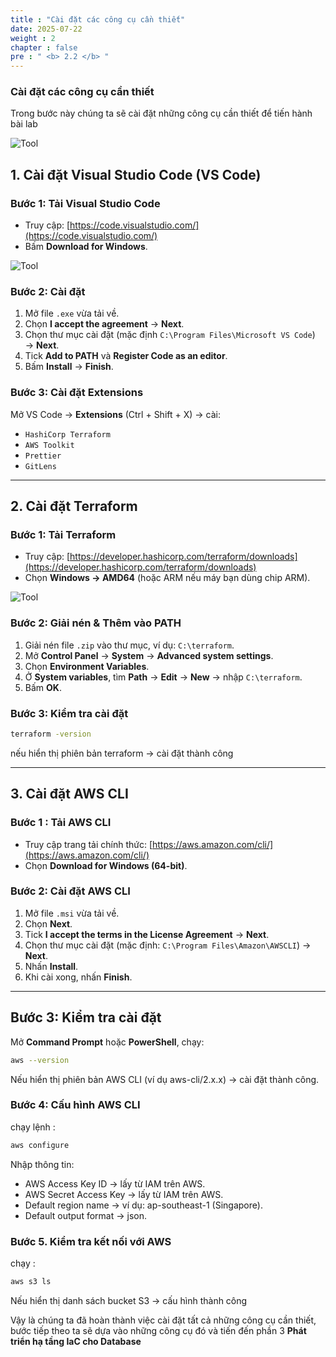 ```yaml
---
title : "Cài đặt các công cụ cần thiết"
date: 2025-07-22 
weight : 2 
chapter : false
pre : " <b> 2.2 </b> "
---
```


### Cài đặt các công cụ cần thiết

Trong bước này chúng ta sẽ cài đặt những công cụ cần thiết để tiến hành bài lab 

![Tool](/images/imageAWS/tool.drawio.png)

## 1. Cài đặt Visual Studio Code (VS Code)

### Bước 1: Tải Visual Studio Code
- Truy cập: [https://code.visualstudio.com/](https://code.visualstudio.com/)
- Bấm **Download for Windows**.

![Tool](/images/imageAWS/tool1.png)


### Bước 2: Cài đặt
1. Mở file `.exe` vừa tải về.
2. Chọn **I accept the agreement** → **Next**.
3. Chọn thư mục cài đặt (mặc định `C:\Program Files\Microsoft VS Code`) → **Next**.
4. Tick **Add to PATH** và **Register Code as an editor**.
5. Bấm **Install** → **Finish**.

### Bước 3: Cài đặt Extensions
Mở VS Code → **Extensions** (Ctrl + Shift + X) → cài:
- `HashiCorp Terraform`
- `AWS Toolkit`
- `Prettier`
- `GitLens`

---

## 2. Cài đặt Terraform

### Bước 1: Tải Terraform
- Truy cập: [https://developer.hashicorp.com/terraform/downloads](https://developer.hashicorp.com/terraform/downloads)
- Chọn **Windows → AMD64** (hoặc ARM nếu máy bạn dùng chip ARM).

![Tool](/images/imageAWS/tool2.png)


### Bước 2: Giải nén & Thêm vào PATH
1. Giải nén file `.zip` vào thư mục, ví dụ: `C:\terraform`.
2. Mở **Control Panel** → **System** → **Advanced system settings**.
3. Chọn **Environment Variables**.
4. Ở **System variables**, tìm **Path** → **Edit** → **New** → nhập `C:\terraform`.
5. Bấm **OK**.

### Bước 3: Kiểm tra cài đặt
```bash
terraform -version
```
nếu hiển thị phiên bản terraform -> cài đặt thành công 

---

## 3. Cài đặt AWS CLI

### Bước 1 : Tải AWS CLI
- Truy cập trang tải chính thức: [https://aws.amazon.com/cli/](https://aws.amazon.com/cli/)
- Chọn **Download for Windows (64-bit)**.

### Bước 2: Cài đặt AWS CLI

1. Mở file `.msi` vừa tải về.
2. Chọn **Next**.
3. Tick **I accept the terms in the License Agreement** → **Next**.
4. Chọn thư mục cài đặt (mặc định: `C:\Program Files\Amazon\AWSCLI`) → **Next**.
5. Nhấn **Install**.
6. Khi cài xong, nhấn **Finish**.

---

## Bước 3: Kiểm tra cài đặt

Mở **Command Prompt** hoặc **PowerShell**, chạy:
```bash
aws --version
```
Nếu hiển thị phiên bản AWS CLI (ví dụ aws-cli/2.x.x) → cài đặt thành công.

### Bước 4: Cấu hình AWS CLI 

chạy lệnh :

```bash
aws configure
```
Nhập thông tin:
  + AWS Access Key ID → lấy từ IAM trên AWS.
  + AWS Secret Access Key → lấy từ IAM trên AWS.
  + Default region name → ví dụ: ap-southeast-1 (Singapore).
  + Default output format → json.


### Bước 5. Kiểm tra kết nối với AWS 
chạy :
```bash
aws s3 ls
```
Nếu hiển thị danh sách bucket S3 -> cấu hình thành công 

Vậy là chúng ta đã hoàn thành việc cài đặt tất cả những công cụ cần thiết, bước tiếp theo ta sẽ dựa vào những công cụ đó và tiến đến phần 3 **Phát triển hạ tầng IaC cho Database**